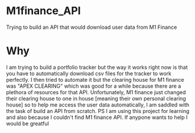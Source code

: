 # M1finance_API
Trying to build an API that would download user data from M1 Finance

# Why
I am trying to build a portfolio tracker but the way it works right now is that you have to automatically download csv files for the tracker to work perfectly. I then tried to automate it but the clearing house for M1 finance was "APEX CLEARING" which was good for a while because there are a plethora of resources for that API. Unfortunately, M1 finance just changed their clearing house to one in house [meaning their own personal clearing house] so to help me access the user data automatically, I am saddled with the task of build an API from scratch.
 PS I am using this project for learning and also because I couldn't find M1 finance API. If anypone wants to help I would be greatful

